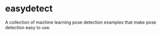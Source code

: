 # easydetect

A collection of machine learning pose detection examples that make pose detection easy to use. 
